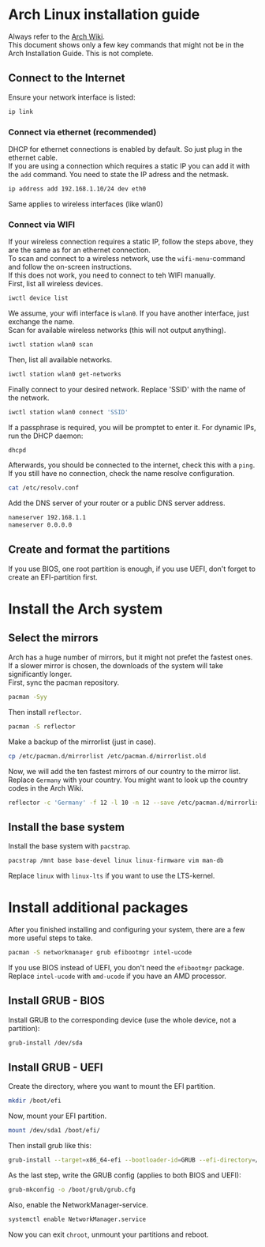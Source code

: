 # Arch Linux installation guide

Always refer to the [Arch Wiki](https://wiki.archlinux.org/index.php/installation_guide).  
This document shows only a few key commands that might not be in the Arch Installation Guide. This is not complete.

## Connect to the Internet

Ensure your network interface is listed:

```sh
ip link
```

### Connect via ethernet (recommended)

DHCP for ethernet connections is enabled by default. So just plug in the ethernet cable.  
If you are using a connection which requires a static IP you can add it with the `add` command. You need to state the IP adress and the netmask.

```sh
ip address add 192.168.1.10/24 dev eth0
```

Same applies to wireless interfaces (like wlan0)

### Connect via WIFI

If your wireless connection requires a static IP, follow the steps above, they are the same as for an ethernet connection.  
To scan and connect to a wireless network, use the `wifi-menu`-command and follow the on-screen instructions.  
If this does not work, you need to connect to teh WIFI manually.  
First, list all wireless devices.

```sh
iwctl device list
```

We assume, your wifi interface is `wlan0`. If you have another interface, just exchange the name.  
Scan for available wireless networks (this will not output anything).

```sh
iwctl station wlan0 scan
```

Then, list all available networks.

```sh
iwctl station wlan0 get-networks
```

Finally connect to your desired network. Replace 'SSID' with the name of the network.

```sh
iwctl station wlan0 connect 'SSID'
```

If a passphrase is required, you will be promptet to enter it.
For dynamic IPs, run the DHCP daemon:

```sh
dhcpd
```

Afterwards, you should be connected to the internet, check this with a `ping`.  
If you still have no connection, check the name resolve configuration.

```sh
cat /etc/resolv.conf
```

Add the DNS server of your router or a public DNS server address.

```sh
nameserver 192.168.1.1
nameserver 0.0.0.0
```

## Create and format the partitions

If you use BIOS, one root partition is enough, if you use UEFI, don't forget to create an EFI-partition first.

# Install the Arch system

## Select the mirrors

Arch has a huge number of mirrors, but it might not prefet the fastest ones. If a slower mirror is chosen, the downloads of the system will take significantly longer.  
First, sync the pacman repository.

```sh
pacman -Syy
```

Then install `reflector`.

```sh
pacman -S reflector
```

Make a backup of the mirrorlist (just in case).

```sh
cp /etc/pacman.d/mirrorlist /etc/pacman.d/mirrorlist.old
```

Now, we will add the ten fastest mirrors of our country to the mirror list. Replace `Germany` with your country. You might want to look up the country codes in the Arch Wiki.

```sh
reflector -c 'Germany' -f 12 -l 10 -n 12 --save /etc/pacman.d/mirrorlist
```

## Install the base system

Install the base system with `pacstrap`.

```sh
pacstrap /mnt base base-devel linux linux-firmware vim man-db
```

Replace `linux` with `linux-lts` if you want to use the LTS-kernel.  

# Install additional packages

After you finished installing and configuring your system, there are a few more useful steps to take.

```sh
pacman -S networkmanager grub efibootmgr intel-ucode
```

If you use BIOS instead of UEFI, you don't need the `efibootmgr` package.
Replace `intel-ucode` with `amd-ucode` if you have an AMD processor.

## Install GRUB - BIOS

Install GRUB to the corresponding device (use the whole device, not a partition):

```sh
grub-install /dev/sda
```

## Install GRUB - UEFI

Create the directory, where you want to mount the EFI partition.

```sh
mkdir /boot/efi
```

Now, mount your EFI partition.

```sh
mount /dev/sda1 /boot/efi/
```

Then install grub like this:

```sh
grub-install --target=x86_64-efi --bootloader-id=GRUB --efi-directory=/boot/efi
```

As the last step, write the GRUB config (applies to both BIOS and UEFI):

```sh
grub-mkconfig -o /boot/grub/grub.cfg
```

Also, enable the NetworkManager-service.

```sh
systemctl enable NetworkManager.service
```

Now you can exit `chroot`, unmount your partitions and reboot.
